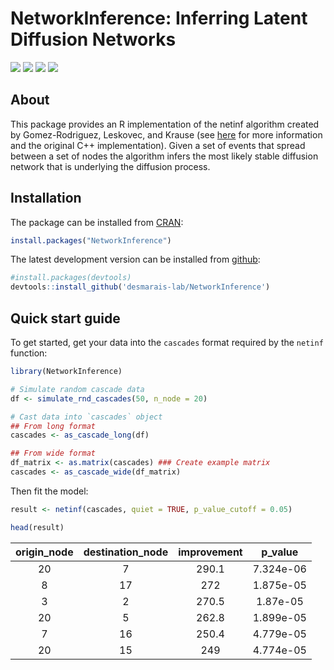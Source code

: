 
<!-- README.md is generated from README.Rmd. Please edit that file -->

# NetworkInference: Inferring Latent Diffusion Networks

![](https://travis-ci.org/desmarais-lab/NetworkInference.svg)
![](http://www.r-pkg.org/badges/version/NetworkInference)
![](http://cranlogs.r-pkg.org/badges/NetworkInference)
![](http://cranlogs.r-pkg.org/badges/grand-total/NetworkInference?color=yellow)

## About

This package provides an R implementation of the netinf algorithm
created by Gomez-Rodriguez, Leskovec, and Krause (see
[here](http://snap.stanford.edu/netinf/) for more information and the
original C++ implementation). Given a set of events that spread between
a set of nodes the algorithm infers the most likely stable diffusion
network that is underlying the diffusion process.

## Installation

The package can be installed from [CRAN](https://CRAN.R-project.org/):

``` r
install.packages("NetworkInference")
```

The latest development version can be installed from
[github](https://github.com/desmarais-lab/NetworkInference):

``` r
#install.packages(devtools)
devtools::install_github('desmarais-lab/NetworkInference')
```

## Quick start guide

To get started, get your data into the `cascades` format required by the
`netinf` function:

``` r
library(NetworkInference)

# Simulate random cascade data
df <- simulate_rnd_cascades(50, n_node = 20)

# Cast data into `cascades` object
## From long format
cascades <- as_cascade_long(df)

## From wide format
df_matrix <- as.matrix(cascades) ### Create example matrix
cascades <- as_cascade_wide(df_matrix)
```

Then fit the model:

``` r
result <- netinf(cascades, quiet = TRUE, p_value_cutoff = 0.05)
```

``` r
head(result)
```

| origin\_node | destination\_node | improvement | p\_value  |
| :----------: | :---------------: | :---------: | :-------: |
|      20      |         7         |    290.1    | 7.324e-06 |
|      8       |        17         |     272     | 1.875e-05 |
|      3       |         2         |    270.5    | 1.87e-05  |
|      20      |         5         |    262.8    | 1.899e-05 |
|      7       |        16         |    250.4    | 4.779e-05 |
|      20      |        15         |     249     | 4.774e-05 |
